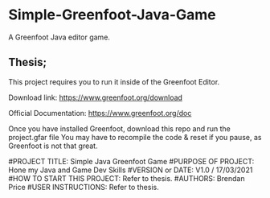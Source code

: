# Simple-Greenfoot-Java-Game
A Greenfoot Java editor game.


## Thesis;
This project requires you to run it inside of the Greenfoot Editor.

Download link:
https://www.greenfoot.org/download

Official Documentation:
https://www.greenfoot.org/doc

Once you have installed Greenfoot, download this repo and run the project.gfar file
You may have to recompile the code & reset if you pause, as Greenfoot is not that great.


#PROJECT TITLE: Simple Java Greenfoot Game
#PURPOSE OF PROJECT: Hone my Java and Game Dev Skills
#VERSION or DATE: V1.0 / 17/03/2021
#HOW TO START THIS PROJECT: Refer to thesis.
#AUTHORS: Brendan Price
#USER INSTRUCTIONS: Refer to thesis.

